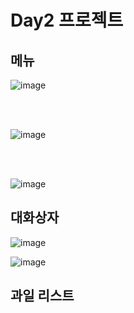 # Day2 프로젝트

## 메뉴
![image](https://user-images.githubusercontent.com/83248175/125041991-56454180-e0d4-11eb-8231-deae65012bbc.png)

</br>
</br>

![image](https://user-images.githubusercontent.com/83248175/125042096-6e1cc580-e0d4-11eb-8626-5d4b41e5d33b.png)

</br>
</br>


![image](https://user-images.githubusercontent.com/83248175/125042189-87be0d00-e0d4-11eb-8726-edc81703cf6d.png)



## 대화상자
![image](https://user-images.githubusercontent.com/83248175/125042473-d4a1e380-e0d4-11eb-92ca-9047f0e85059.png)


![image](https://user-images.githubusercontent.com/83248175/125042534-e5eaf000-e0d4-11eb-961a-8d8835438eed.png)

## 과일 리스트

